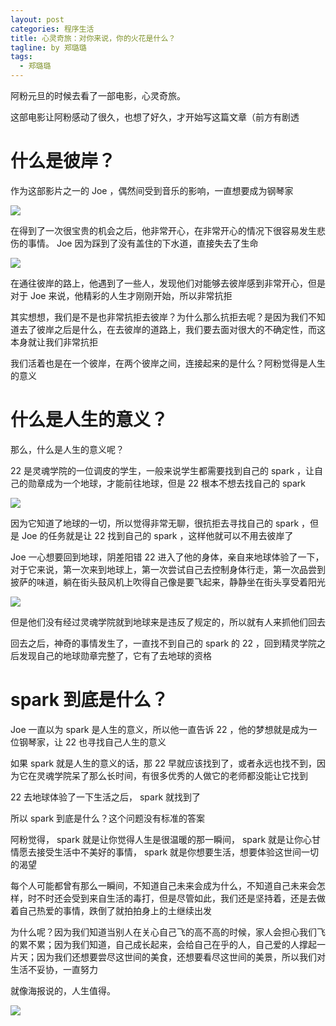 ```yaml
---
layout: post
categories: 程序生活
title: 心灵奇旅：对你来说，你的火花是什么？
tagline: by 郑璐璐
tags: 
  - 郑璐璐
---
```

阿粉元旦的时候去看了一部电影，心灵奇旅。
<!--more-->

这部电影让阿粉感动了很久，也想了好久，才开始写这篇文章（前方有剧透

# 什么是彼岸？

作为这部影片之一的 Joe ，偶然间受到音乐的影响，一直想要成为钢琴家

![](http://www.justdojava.com/assets/images/2019/java/image-zll/2021/01/06-找到人生意义.jpg)

在得到了一次很宝贵的机会之后，他非常开心，在非常开心的情况下很容易发生悲伤的事情。 Joe 因为踩到了没有盖住的下水道，直接失去了生命

![](http://www.justdojava.com/assets/images/2019/java/image-zll/2021/01/07-逃避去彼岸.jpg)

在通往彼岸的路上，他遇到了一些人，发现他们对能够去彼岸感到非常开心，但是对于 Joe 来说，他精彩的人生才刚刚开始，所以非常抗拒

其实想想，我们是不是也非常抗拒去彼岸？为什么那么抗拒去呢？是因为我们不知道去了彼岸之后是什么，在去彼岸的道路上，我们要去面对很大的不确定性，而这本身就让我们非常抗拒

我们活着也是在一个彼岸，在两个彼岸之间，连接起来的是什么？阿粉觉得是人生的意义

# 什么是人生的意义？

那么，什么是人生的意义呢？

22 是灵魂学院的一位调皮的学生，一般来说学生都需要找到自己的 spark ，让自己的勋章成为一个地球，才能前往地球，但是 22 根本不想去找自己的 spark

![](http://www.justdojava.com/assets/images/2019/java/image-zll/2021/01/08-无聊的22.jpg)

因为它知道了地球的一切，所以觉得非常无聊，很抗拒去寻找自己的 spark ，但是 Joe 的任务就是让 22 找到自己的 spark ，这样他就可以不用去彼岸了

Joe 一心想要回到地球，阴差阳错 22 进入了他的身体，亲自来地球体验了一下，对于它来说，第一次来到地球上，第一次尝试自己去控制身体行走，第一次品尝到披萨的味道，躺在街头鼓风机上吹得自己像是要飞起来，静静坐在街头享受着阳光

![](http://www.justdojava.com/assets/images/2019/java/image-zll/2021/01/09-阳光.jpg)

但是他们没有经过灵魂学院就到地球来是违反了规定的，所以就有人来抓他们回去

回去之后，神奇的事情发生了，一直找不到自己的 spark 的 22 ，回到精灵学院之后发现自己的地球勋章完整了，它有了去地球的资格

# spark 到底是什么？

Joe 一直以为 spark 是人生的意义，所以他一直告诉 22 ，他的梦想就是成为一位钢琴家，让 22 也寻找自己人生的意义

如果 spark 就是人生的意义的话，那 22 早就应该找到了，或者永远也找不到，因为它在灵魂学院呆了那么长时间，有很多优秀的人做它的老师都没能让它找到

22 去地球体验了一下生活之后， spark 就找到了

所以 spark 到底是什么？这个问题没有标准的答案

阿粉觉得， spark 就是让你觉得人生是很温暖的那一瞬间， spark 就是让你心甘情愿去接受生活中不美好的事情， spark 就是你想要生活，想要体验这世间一切的渴望

每个人可能都曾有那么一瞬间，不知道自己未来会成为什么，不知道自己未来会怎样，时不时还会受到来自生活的毒打，但是尽管如此，我们还是坚持着，还是去做着自己热爱的事情，跌倒了就拍拍身上的土继续出发

为什么呢？因为我们知道当别人在关心自己飞的高不高的时候，家人会担心我们飞的累不累；因为我们知道，自己成长起来，会给自己在乎的人，自己爱的人撑起一片天；因为我们还想要尝尽这世间的美食，还想要看尽这世间的美景，所以我们对生活不妥协，一直努力

就像海报说的，人生值得。

![](http://www.justdojava.com/assets/images/2019/java/image-zll/2021/01/10-人生值得.jpg)